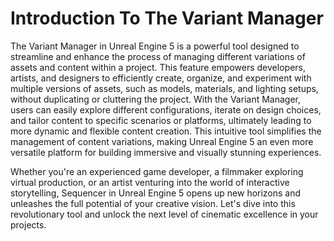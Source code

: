 # Introduction To The Variant Manager

<p><span>The Variant Manager in Unreal Engine 5 is a powerful tool designed to streamline and enhance the process of managing different variations of assets and content within a project. This feature empowers developers, artists, and designers to efficiently create, organize, and experiment with multiple versions of assets, such as models, materials, and lighting setups, without duplicating or cluttering the project. With the Variant Manager, users can easily explore different configurations, iterate on design choices, and tailor content to specific scenarios or platforms, ultimately leading to more dynamic and flexible content creation. This intuitive tool simplifies the management of content variations, making Unreal Engine 5 an even more versatile platform for building immersive and visually stunning experiences.</span></p>
<p>Whether you're an experienced game developer, a filmmaker exploring virtual production, or an artist venturing into the world of interactive storytelling, Sequencer in Unreal Engine 5 opens up new horizons and unleashes the full potential of your creative vision. Let's dive into this revolutionary tool and unlock the next level of cinematic excellence in your projects.</p>